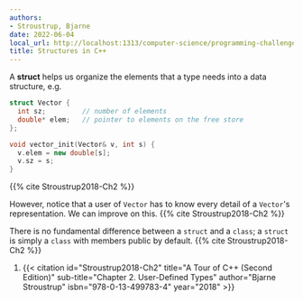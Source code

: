 ```yaml
---
authors:
- Stroustrup, Bjarne
date: 2022-06-04
local_url: http://localhost:1313/computer-science/programming-challenges/language-concepts/type-systems/user-defined-types/structures-in-cpp/
title: Structures in C++
---
```


A **struct** helps us organize the elements that a type needs into a
data structure, e.g.

```cpp
struct Vector {
  int sz;         // number of elements
  double* elem;   // pointer to elements on the free store
};

void vector_init(Vector& v, int s) {
  v.elem = new double[s];
  v.sz = s;
}
```

{{% cite Stroustrup2018-Ch2 %}}

However, notice that a user of `Vector` has to know every detail of a
`Vector`'s representation. We can improve on this. {{% cite
Stroustrup2018-Ch2 %}}

There is no fundamental difference between a `struct` and a `class`; a
`struct` is simply a `class` with members public by default. {{% cite
Stroustrup2018-Ch2 %}}

1. {{< citation
  id="Stroustrup2018-Ch2"
  title="A Tour of C++ (Second Edition)"
  sub-title="Chapter 2. User-Defined Types"
  author="Bjarne Stroustrup"
  isbn="978-0-13-499783-4"
  year="2018" >}}
